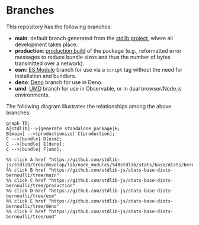 <!--

@license Apache-2.0

Copyright (c) 2022 The Stdlib Authors.

Licensed under the Apache License, Version 2.0 (the "License");
you may not use this file except in compliance with the License.
You may obtain a copy of the License at

    http://www.apache.org/licenses/LICENSE-2.0

Unless required by applicable law or agreed to in writing, software
distributed under the License is distributed on an "AS IS" BASIS,
WITHOUT WARRANTIES OR CONDITIONS OF ANY KIND, either express or implied.
See the License for the specific language governing permissions and
limitations under the License.

-->

# Branches

This repository has the following branches:

-   **main**: default branch generated from the [stdlib project][stdlib-url], where all development takes place.
-   **production**: [production build][production-url] of the package (e.g., reformatted error messages to reduce bundle sizes and thus the number of bytes transmitted over a network).
-   **esm**: [ES Module][esm-url] branch for use via a `script` tag without the need for installation and bundlers.
-   **deno**: [Deno][deno-url] branch for use in Deno.
-   **umd**: [UMD][umd-url] branch for use in Observable, or in dual browser/Node.js environments.

The following diagram illustrates the relationships among the above branches:

```mermaid
graph TD;
A[stdlib]-->|generate standalone package|B;
B[main] -->|productionize| C[production];
C -->|bundle| D[esm];
C -->|bundle| E[deno];
C -->|bundle| F[umd];

%% click A href "https://github.com/stdlib-js/stdlib/tree/develop/lib/node_modules/%40stdlib/stats/base/dists/bernoulli"
%% click B href "https://github.com/stdlib-js/stats-base-dists-bernoulli/tree/main"
%% click C href "https://github.com/stdlib-js/stats-base-dists-bernoulli/tree/production"
%% click D href "https://github.com/stdlib-js/stats-base-dists-bernoulli/tree/esm"
%% click E href "https://github.com/stdlib-js/stats-base-dists-bernoulli/tree/deno"
%% click F href "https://github.com/stdlib-js/stats-base-dists-bernoulli/tree/umd"
```

[stdlib-url]: https://github.com/stdlib-js/stdlib/tree/develop/lib/node_modules/%40stdlib/stats/base/dists/bernoulli
[production-url]: https://github.com/stdlib-js/stats-base-dists-bernoulli/tree/production
[deno-url]: https://github.com/stdlib-js/stats-base-dists-bernoulli/tree/deno
[umd-url]: https://github.com/stdlib-js/stats-base-dists-bernoulli/tree/umd
[esm-url]: https://github.com/stdlib-js/stats-base-dists-bernoulli/tree/esm
